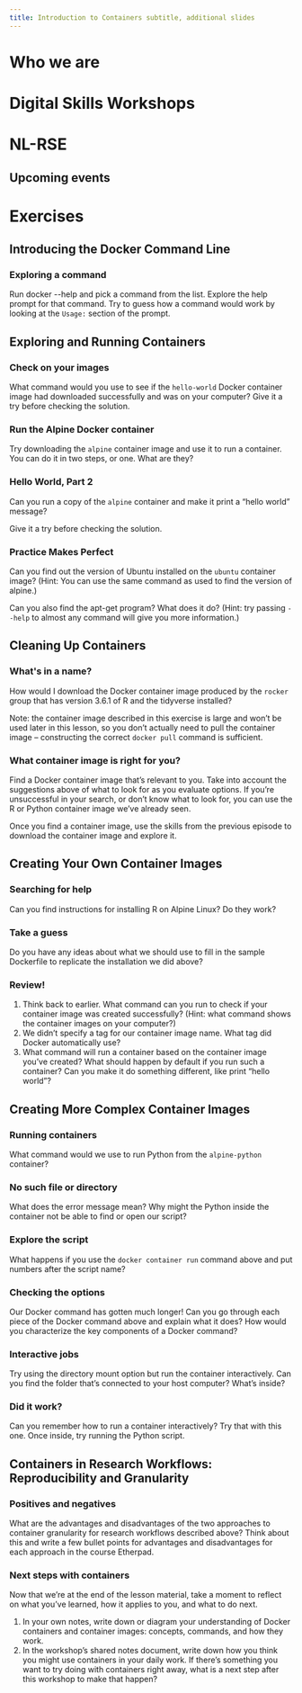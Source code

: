 ```yaml
---
title: Introduction to Containers subtitle, additional slides
---
```


# Who we are

# Digital Skills Workshops

# NL-RSE

## Upcoming events

# Exercises

## Introducing the Docker Command Line

### Exploring a command
Run docker --help and pick a command from the list.
Explore the help prompt for that command. Try to guess how a command
would work by looking at the `Usage:` section of the prompt.

## Exploring and Running Containers
### Check on your images
What command would you use to see if the `hello-world` Docker container 
image had downloaded successfully and was on your computer? Give it a try
before checking the solution.

### Run the Alpine Docker container
Try downloading the `alpine` container image and use it to run a container.
You can do it in two steps, or one. What are they?

### Hello World, Part 2
Can you run a copy of the `alpine` container and make it print a “hello world” message?

Give it a try before checking the solution.

### Practice Makes Perfect
Can you find out the version of Ubuntu installed on the `ubuntu` container image? (Hint: You can use the same command as used to find the version of alpine.)

Can you also find the apt-get program? What does it do? (Hint: try passing `--help` to almost any command will give you more information.)

## Cleaning Up Containers
### What's in a name?
How would I download the Docker container image produced by the `rocker` group that has version 3.6.1 of R and the tidyverse installed?

Note: the container image described in this exercise is large and won’t 
be used later in this lesson, so you don’t actually need to pull the container image – constructing the correct `docker pull` command is sufficient.

### What container image is right for you?
Find a Docker container image that’s relevant to you. Take into account the suggestions above of what to look for as you evaluate options. If you’re unsuccessful in your search, or don’t know what to look for, you can use the R or Python container image we’ve already seen.

Once you find a container image, use the skills from the previous episode to download the container image and explore it.

## Creating Your Own Container Images
### Searching for help
Can you find instructions for installing R on Alpine Linux? Do they work?

### Take a guess
Do you have any ideas about what we should use to fill in the sample Dockerfile to replicate the installation we did above?

### Review!
1. Think back to earlier. What command can you run to check if your container image was created successfully? (Hint: what command shows the container images on your computer?)
2. We didn’t specify a tag for our container image name. What tag did Docker automatically use?
3. What command will run a container based on the container image you’ve created? What should happen by default if you run such a container? Can you make it do something different, like print “hello world”?

## Creating More Complex Container Images
### Running containers
What command would we use to run Python from the `alpine-python` container?

### No such file or directory
What does the error message mean? Why might the Python inside the container not be able to find or open our script?

### Explore the script
What happens if you use the `docker container run` command above and put numbers after the script name?

### Checking the options
Our Docker command has gotten much longer! Can you go through each piece of the Docker command above and explain what it does? How would you characterize the key components of a Docker command?

### Interactive jobs
Try using the directory mount option but run the container interactively. Can you find the folder that’s connected to your host computer? What’s inside?

### Did it work?
Can you remember how to run a container interactively? Try that with this one. Once inside, try running the Python script.

## Containers in Research Workflows: Reproducibility and Granularity
### Positives and negatives
What are the advantages and disadvantages of the two approaches to container granularity for research workflows described above? Think about this and write a few bullet points for advantages and disadvantages for each approach in the course Etherpad.

### Next steps with containers
Now that we’re at the end of the lesson material, take a moment to reflect on what you’ve learned, how it applies to you, and what to do next.
1. In your own notes, write down or diagram your understanding of Docker containers and container images: concepts, commands, and how they work. 
2. In the workshop’s shared notes document, write down how you think you might use containers in your daily work. If there’s something you want to try doing with containers right away, what is a next step after this workshop to make that happen?


